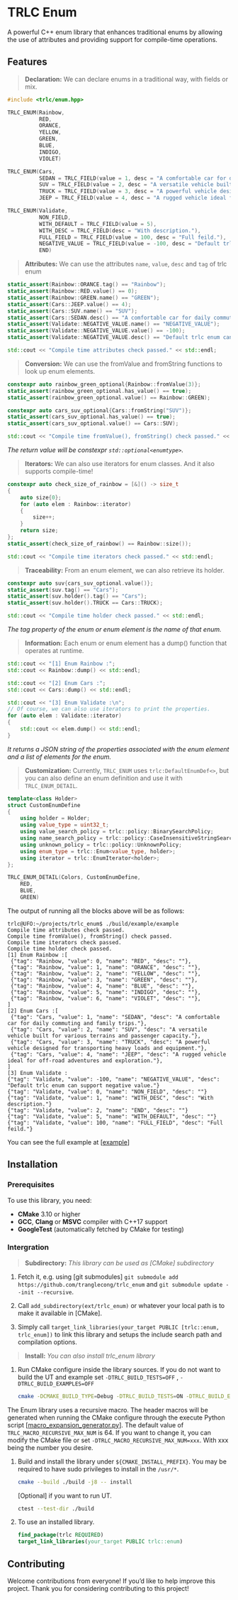 # TRLC Enum

A powerful C++ enum library that enhances traditional enums by allowing the use of attributes and providing support for compile-time operations.

## Features

> **Declaration:** We can declare enums in a traditional way, with fields or mix.

```c++
#include <trlc/enum.hpp>

TRLC_ENUM(Rainbow,
          RED,
          ORANCE,
          YELLOW,
          GREEN,
          BLUE,
          INDIGO,
          VIOLET)
```

```c++
TRLC_ENUM(Cars,
          SEDAN = TRLC_FIELD(value = 1, desc = "A comfortable car for daily commuting and family trips."),
          SUV = TRLC_FIELD(value = 2, desc = "A versatile vehicle built for various terrains and passenger capacity."),
          TRUCK = TRLC_FIELD(value = 3, desc = "A powerful vehicle designed for transporting heavy loads and equipment."),
          JEEP = TRLC_FIELD(value = 4, desc = "A rugged vehicle ideal for off-road adventures and exploration."))
```

```c++
TRLC_ENUM(Validate,
          NON_FIELD,
          WITH_DEFAULT = TRLC_FIELD(value = 5),
          WITH_DESC = TRLC_FIELD(desc = "With description."),
          FULL_FIELD = TRLC_FIELD(value = 100, desc = "Full feild."),
          NEGATIVE_VALUE = TRLC_FIELD(value = -100, desc = "Default trlc enum can support negative value."),
          END)
```

> **Attributes:** We can use the attributes `name`, `value`, `desc` and `tag` of trlc enum

```c++
static_assert(Rainbow::ORANCE.tag() == "Rainbow");
static_assert(Rainbow::RED.value() == 0);
static_assert(Rainbow::GREEN.name() == "GREEN");
static_assert(Cars::JEEP.value() == 4);
static_assert(Cars::SUV.name() == "SUV");
static_assert(Cars::SEDAN.desc() == "A comfortable car for daily commuting and family trips.");
static_assert(Validate::NEGATIVE_VALUE.name() == "NEGATIVE_VALUE");
static_assert(Validate::NEGATIVE_VALUE.value() == -100);
static_assert(Validate::NEGATIVE_VALUE.desc() == "Default trlc enum can support negative value.");

std::cout << "Compile time attributes check passed." << std::endl;
```

> **Conversion:** We can use the fromValue and fromString functions to look up enum elements.

```c++
constexpr auto rainbow_green_optional{Rainbow::fromValue(3)};
static_assert(rainbow_green_optional.has_value() == true);
static_assert(rainbow_green_optional.value() == Rainbow::GREEN);

constexpr auto cars_suv_optional{Cars::fromString("SUV")};
static_assert(cars_suv_optional.has_value() == true);
static_assert(cars_suv_optional.value() == Cars::SUV);

std::cout << "Compile time fromValue(), fromString() check passed." << std::endl;
```

_The return value will be constexpr `std::optional<enumtype>`._

> **Iterators:** We can also use iterators for enum classes. And it also supports compile-time!

```c++
constexpr auto check_size_of_rainbow = [&]() -> size_t
{
    auto size{0};
    for (auto elem : Rainbow::iterator)
    {
        size++;
    }
    return size;
};
static_assert(check_size_of_rainbow() == Rainbow::size());

std::cout << "Compile time iterators check passed." << std::endl;
```

> **Traceability:** From an enum element, we can also retrieve its holder.

```c++
constexpr auto suv{cars_suv_optional.value()};
static_assert(suv.tag() == "Cars");
static_assert(suv.holder().tag() == "Cars");
static_assert(suv.holder().TRUCK == Cars::TRUCK);

std::cout << "Compile time holder check passed." << std::endl;
```

_The tag property of the enum or enum element is the name of that enum._

> **Information:** Each enum or enum element has a dump() function that operates at runtime.

```c++
std::cout << "[1] Enum Rainbow :";
std::cout << Rainbow::dump() << std::endl;

std::cout << "[2] Enum Cars :";
std::cout << Cars::dump() << std::endl;

std::cout << "[3] Enum Validate :\n";
// Of course, we can also use iterators to print the properties.
for (auto elem : Validate::iterator)
{
    std::cout << elem.dump() << std::endl;
}
```

_It returns a JSON string of the properties associated with the enum element and a list of elements for the enum._

> **Customization:** Currently, `TRLC_ENUM` uses `trlc:DefaultEnumDef<>`, but you can also define an enum definition and use it with `TRLC_ENUM_DETAIL`.

```c++
template<class Holder>
struct CustomEnumDefine
{
    using holder = Holder;
    using value_type = uint32_t;
    using value_search_policy = trlc::policy::BinarySearchPolicy;
    using name_search_policy = trlc::policy::CaseInsensitiveStringSearchPolicy;
    using unknown_policy = trlc::policy::UnknownPolicy;
    using enum_type = trlc::Enum<value_type, holder>;
    using iterator = trlc::EnumIterator<holder>;
};

TRLC_ENUM_DETAIL(Colors, CustomEnumDefine,
    RED,
    BLUE,
    GREEN)
```

The output of running all the blocks above will be as follows:

```console
trlc@UFO:~/projects/trlc_enum$ ./build/example/example
Compile time attributes check passed.
Compile time fromValue(), fromString() check passed.
Compile time iterators check passed.
Compile time holder check passed.
[1] Enum Rainbow :[
 {"tag": "Rainbow, "value": 0, "name": "RED", "desc": ""},
 {"tag": "Rainbow, "value": 1, "name": "ORANCE", "desc": ""},
 {"tag": "Rainbow, "value": 2, "name": "YELLOW", "desc": ""},
 {"tag": "Rainbow, "value": 3, "name": "GREEN", "desc": ""},
 {"tag": "Rainbow, "value": 4, "name": "BLUE", "desc": ""},
 {"tag": "Rainbow, "value": 5, "name": "INDIGO", "desc": ""},
 {"tag": "Rainbow, "value": 6, "name": "VIOLET", "desc": ""},
]
[2] Enum Cars :[
 {"tag": "Cars, "value": 1, "name": "SEDAN", "desc": "A comfortable car for daily commuting and family trips."},
 {"tag": "Cars, "value": 2, "name": "SUV", "desc": "A versatile vehicle built for various terrains and passenger capacity."},
 {"tag": "Cars, "value": 3, "name": "TRUCK", "desc": "A powerful vehicle designed for transporting heavy loads and equipment."},
 {"tag": "Cars, "value": 4, "name": "JEEP", "desc": "A rugged vehicle ideal for off-road adventures and exploration."},
]
[3] Enum Validate :
{"tag": "Validate, "value": -100, "name": "NEGATIVE_VALUE", "desc": "Default trlc enum can support negative value."}
{"tag": "Validate, "value": 0, "name": "NON_FIELD", "desc": ""}
{"tag": "Validate, "value": 1, "name": "WITH_DESC", "desc": "With description."}
{"tag": "Validate, "value": 2, "name": "END", "desc": ""}
{"tag": "Validate, "value": 5, "name": "WITH_DEFAULT", "desc": ""}
{"tag": "Validate, "value": 100, "name": "FULL_FIELD", "desc": "Full feild."}
```

You can see the full example at [[example](https://github.com/tranglecong/trlc_enum/blob/master/example/example.cpp)]

## Installation

### Prerequisites

To use this library, you need:

- **CMake** 3.10 or higher
- **GCC**, **Clang** or **MSVC** compiler with C++17 support
- **GoogleTest** (automatically fetched by CMake for testing)

### Intergration

> **Subdirectory:** _This library can be used as [CMake] subdirectory_

1. Fetch it, e.g. using [git submodules] `git submodule add https://github.com/tranglecong/trlc_enum` and `git submodule update --init --recursive`.

2. Call `add_subdirectory(ext/trlc_enum)` or whatever your local path is to make it available in [CMake].

3. Simply call `target_link_libraries(your_target PUBLIC [trlc::enum, trlc_enum])` to link this library and setups the include search path and compilation options.

> **Install:** _You can also install trlc_enum library_

1. Run CMake configure inside the library sources. If you do not want to build the UT and example set `-DTRLC_BUILD_TESTS=OFF` , `-DTRLC_BUILD_EXAMPLES=OFF`

    ```bash
    cmake -DCMAKE_BUILD_TYPE=Debug -DTRLC_BUILD_TESTS=ON -DTRLC_BUILD_EXAMPLES=ON -DTRLC_GENERATE_RECURSIVE_MACRO=ON -S . -B ./build
    ```

The Enum library uses a recursive macro. The header macros will be generated when running the CMake configure through the execute Python script [[macro_expansion_generator.py](https://github.com/tranglecong/trlc_enum/blob/master/macro_expansion_generator.py)]. The default value of `TRLC_MACRO_RECURSIVE_MAX_NUM` is 64. If you want to change it, you can modify the CMake file or set `-DTRLC_MACRO_RECURSIVE_MAX_NUM=xxx`. With xxx being the number you desire.

1. Build and install the library under `${CMAKE_INSTALL_PREFIX}`. You may be required to have sudo privileges to install in the `/usr/*`.

    ```bash
    cmake --build ./build -j8 -- install
    ```

    [Optional] if you want to run UT.

    ```bash
    ctest --test-dir ./build
    ```

2. To use an installed library.

    ```cmake
    find_package(trlc REQUIRED)
    target_link_libraries(your_target PUBLIC trlc::enum)
    ```

## Contributing

Welcome contributions from everyone! If you’d like to help improve this project.
Thank you for considering contributing to this project!
